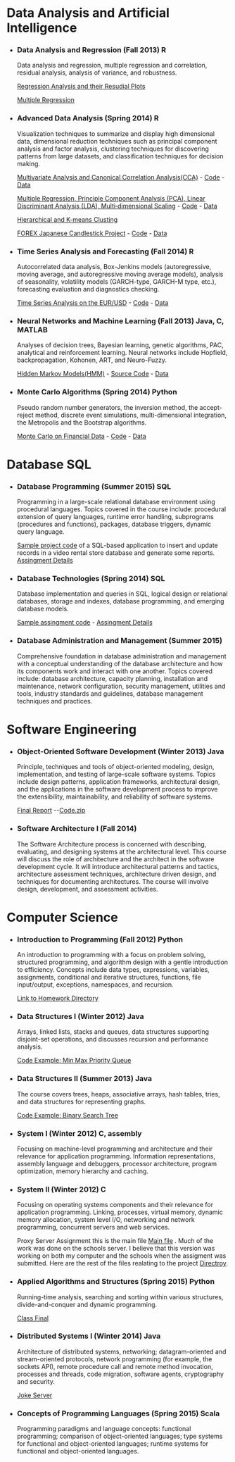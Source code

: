 
# Data Analysis and  Artificial Intelligence

* ### Data Analysis and Regression (Fall 2013) R

    Data analysis and regression, multiple regression and correlation, residual analysis, analysis of variance, and robustness.
      
    [Regression Analysis and their Resudial Plots](./CSC_423/labs/lab_1/CSC423_Lab1.pdf)
    
    [Multiple Regression](./CSC_423/labs/lab_2/CSC423_Lab2.pdf)


* ### Advanced Data Analysis  (Spring 2014) R

    Visualization techniques to summarize and display high dimensional data, dimensional reduction techniques such as principal component analysis and factor analysis, clustering techniques for discovering patterns from large datasets, and classification techniques for decision making.
    
    [Multivariate Analysis and Canonical Correlation Analysis(CCA)](./CSC_424/labs/lab_1/CSC424_Lab1.pdf) - [Code](./CSC_424/labs/lab_1/Rcode.R) - [Data](./CSC_424/labs/lab_1/data.tar.gz)
    
    [Multiple Regression, Principle Component Analysis (PCA), Linear Discriminant Analysis (LDA), Multi‐dimensional Scaling](./CSC_424/labs/lab_2/CSC424_Lab2.pdf) - [Code](./CSC_424/labs/lab_2/Rcode.R) - [Data](./CSC_424/labs/lab_2/data.tar.gz)
    
    [Hierarchical and K-means Clusting](./CSC_424/labs/lab_3/CSC424_Lab3.pdf)
    
    [FOREX Japanese Candlestick Project](./CSC_424/project/forex_candelsticks.pdf) - [Code](./CSC_424/project/projectCode.R) - [Data](./CSC_424/project/data.tar.gz)


* ### Time Series Analysis and Forecasting (Fall 2014) R

    Autocorrelated data analysis, Box-Jenkins models (autoregressive, moving average, and autoregressive moving average models), analysis of seasonality, volatility models (GARCH-type, GARCH-M type, etc.), forecasting evaluation and diagnostics checking.
    
     [Time Series Analysis on the EUR/USD](./CSC_425/final_project/CSC425_Final.pdf) - [Code](CSC_425/final_project/Rcode.R) - [Data](CSC_425/final_project/data.tar.gz)


* ###  Neural Networks and Machine Learning (Fall 2013) Java, C, MATLAB

    Analyses of decision trees, Bayesian learning, genetic algorithms, PAC, analytical and reinforcement learning. Neural networks include Hopfield, backpropagation, Kohonen, ART, and Neuro-Fuzzy.
    
    [Hidden Markov Models(HMM)](./CSC_578/project/documentation.pdf) - [Source Code](./CSC_578/project/sourceCode) - [Data](./CSC_578/project/data.tar.gz)


* ###  Monte Carlo Algorithms (Spring 2014) Python

    Pseudo random number generators, the inversion method, the accept-reject method, discrete event simulations, multi-dimensional integration, the Metropolis and the Bootstrap algorithms.
    
    [Monte Carlo on Financial Data](./CSC_521/final_project/CSC521_Final_Project.pdf) - [Code](./CSC_521/final_project/code.py) - [Data](./CSC_521/final_project/data.tar.gz)


# Database SQL


* ### Database Programming (Summer 2015) SQL

    Programming in a large-scale relational database environment using procedural languages. Topics covered in the course include: procedural extension of query languages, runtime error handling, subprograms (procedures and functions), packages, database triggers, dynamic query language.
      
    [Sample project code](./CSC_452/project.txt) of a SQL-based application to insert and update records in a video rental store database and generate some reports. [Assingment Details](./CSC_452/project15Summer.doc)


* ### Database Technologies (Spring 2014) SQL

    Database implementation and queries in SQL, logical design or relational databases, storage and indexes, database programming, and emerging database models.
    
    [Sample assingment code](./CSC_453/assign5.txt) - [Assingment Details](./CSC_453/Assign5.pdf)


* ### Database Administration and Management (Summer 2015)

    Comprehensive foundation in database administration and management with a conceptual understanding of the database architecture and how its components work and interact with one another. Topics covered include: database architecture, capacity planning, installation and maintenance, network configuration, security management, utilities and tools, industry standards and guidelines, database management techniques and practices.


# Software Engineering


* ### Object-Oriented Software Development (Winter 2013) Java
    
    Principle, techniques and tools of object-oriented modeling, design, implementation, and testing of large-scale software systems. Topics include design patterns, application frameworks, architectural design, and the applications in the software development process to improve the extensibility, maintainability, and reliability of software systems. 
    
    [Final Report](./SE_450/final_report.pdf) --[Code.zip](./SE_450/code.zip)

* ### Software Architecture I (Fall 2014)

    The Software Architecture process is concerned with describing, evaluating, and designing systems at the architectural level. This course will discuss the role of architecture and the architect in the software development cycle. It will introduce architectural patterns and tactics, architecture assessment techniques, architecture driven design, and techniques for documenting architectures. The course will involve design, development, and assessment activities.

# Computer Science


* ### Introduction to Programming (Fall 2012) Python

    An introduction to programming with a focus on problem solving, structured programming, and algorithm design with a gentle introduction to efficiency. Concepts include data types, expressions, variables, assignments, conditional and iterative structures, functions, file input/output, exceptions, namespaces, and recursion. 
      
    [Link to Homework Directory](./CSC_401/)


* ### Data Structures I (Winter 2012) Java

    Arrays, linked lists, stacks and queues, data structures supporting disjoint-set operations, and discusses recursion and performance analysis. 
      
    [Code Example: Min Max Priority Queue](./CSC_402/MyMinMaxPQ.java)


* ### Data Structures II (Summer 2013) Java

    The course covers trees, heaps, associative arrays, hash tables, tries, and data structures for representing graphs.
      
    [Code Example: Binary Search Tree](./CSC_403/MyBST.java)


* ### System I (Winter 2012) C, assembly

    Focusing on machine-level programming and architecture and their relevance for application programming. Information representations, assembly language and debuggers, processor architecture, program optimization, memory hierarchy and caching.  


* ### System II (Winter 2012) C

    Focusing on operating systems components and their relevance for application programming. Linking, processes, virtual memory, dynamic memory allocation, system level I/O, networking and network programming, concurrent servers and web services.
    
    Proxy Server Assignment this is the main file [Main file](./CSC_407/proxy.c) . Much of the work was done on the schools server. I believe that this version was working on both my computer and the schools when the assigment was submitted. Here are the rest of the files realating to the project [Directroy](./CSC_407).


* ### Applied Algorithms and Structures (Spring 2015) Python

    Running-time analysis, searching and sorting within various structures, divide-and-conquer and dynamic programming.
    
    [Class Final](./CSC_421/Final.ipynb)


* ### Distributed Systems I (Winter 2014) Java

    Architecture of distributed systems, networking; datagram-oriented and stream-oriented protocols, network programming (for example, the sockets API), remote procedure call and remote method invocation, processes and threads, code migration, software agents, cryptography and security. 
    
    [Joke Server](./CSC_435/)


* ### Concepts of Programming Languages (Spring 2015) Scala

    Programming paradigms and language concepts: functional programming; comparison of object-oriented languages; type systems for functional and object-oriented languages; runtime systems for functional and object-oriented languages.
